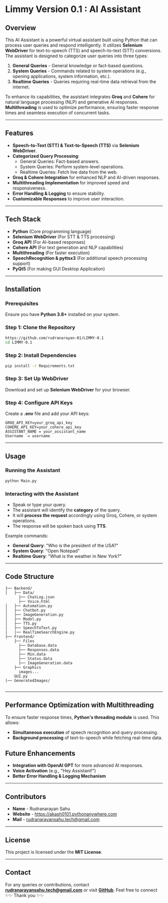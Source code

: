 # Limmy Version 0.1 : AI Assistant

## Overview
This AI Assistant is a powerful virtual assistant built using Python that can process user queries and respond intelligently. It utilizes **Selenium WebDriver** for text-to-speech (TTS) and speech-to-text (STT) conversions. The assistant is designed to categorize user queries into three types:

1. **General Queries** - General knowledge or fact-based questions.
2. **System Queries** - Commands related to system operations (e.g., opening applications, system information, etc.).
3. **Realtime Queries** - Queries requiring real-time data retrieval from the internet.

To enhance its capabilities, the assistant integrates **Groq** and **Cohere** for natural language processing (NLP) and generative AI responses. **Multithreading** is used to optimize performance, ensuring faster response times and seamless execution of concurrent tasks.

---

## Features
- **Speech-to-Text (STT) & Text-to-Speech (TTS)** via **Selenium WebDriver**.
- **Categorized Query Processing**:
  - General Queries: Fact-based answers.
  - System Queries: Perform system-level operations.
  - Realtime Queries: Fetch live data from the web.
- **Groq & Cohere Integration** for enhanced NLP and AI-driven responses.
- **Multithreading Implementation** for improved speed and responsiveness.
- **Error Handling & Logging** to ensure stability.
- **Customizable Responses** to improve user interaction.

---

## Tech Stack
- **Python** (Core programming language)
- **Selenium WebDriver** (For STT & TTS processing)
- **Groq API** (For AI-based responses)
- **Cohere API** (For text generation and NLP capabilities)
- **Multithreading** (For faster execution)
- **SpeechRecognition & pyttsx3** (For additional speech processing support)
-  **PyQt5** (For making GUI Desktop Application)

---

## Installation
### Prerequisites
Ensure you have **Python 3.8+** installed on your system.

### Step 1: Clone the Repository
```bash
https://github.com/rudranarayan-01/LIMMY-0.1
cd LIMMY-0.1
```

### Step 2: Install Dependencies
```bash
pip install -r Requirements.txt
```

### Step 3: Set Up WebDriver
Download and set up **Selenium WebDriver** for your browser.

### Step 4: Configure API Keys
Create a **.env** file and add your API keys:
```env
GROQ_API_KEY=your_groq_api_key
COHERE_API_KEY=your_cohere_api_key
ASSISTANT_NAME = your_assistant_name
Username  = username
```

---

## Usage
### Running the Assistant
```bash
python Main.py
```

### Interacting with the Assistant
- Speak or type your query.
- The assistant will identify the **category** of the query.
- It will **process the request** accordingly using Groq, Cohere, or system operations.
- The response will be spoken back using **TTS**.

Example commands:
- **General Query**: "Who is the president of the USA?"
- **System Query**: "Open Notepad"
- **Realtime Query**: "What is the weather in New York?"

---

## Code Structure
```
├── Backend/
│   ├── Data/
      ├── ChatLog.json
      ├── Voice.html
│   ├── Automation.py      
│   ├── Chatbot.py 
│   ├── ImageGeneration.py
│   ├── Model.py 
│   ├── TTS.py         
│   ├── SpeechToText.py
|   |── RealTimeSearchEngine.py      
├── Frontend/
    ├── Files
      ├── Database.data
      ├── Responses.data
      ├── Min.data
      ├── Status.data
      ├── ImageGeneration.data
    ├── Graphics
      images...
    GUI.py
|── GeneratedImages/


```

---

## Performance Optimization with Multithreading
To ensure faster response times, **Python's threading module** is used. This allows:
- **Simultaneous execution** of speech recognition and query processing.
- **Background processing** of text-to-speech while fetching real-time data.


## Future Enhancements
- **Integration with OpenAI GPT** for more advanced AI responses.
- **Voice Activation** (e.g., "Hey Assistant!")
- **Better Error Handling & Logging Mechanism**

---

## Contributors
- **Name** - Rudranarayan Sahu
- **Website** - https://akash0101.pythonanywhere.com
- **Mail** - rudranarayansahu.tech@gmail.com

---

## License
This project is licensed under the **MIT License**.


---

## Contact
For any queries or contributions, contact **rudranarayansahu.tech@gmail.com** or visit **[GitHub](https://github.com/rudranarayan-01)**.
Feel free to connect ✨✨
Thank you ✨✨
